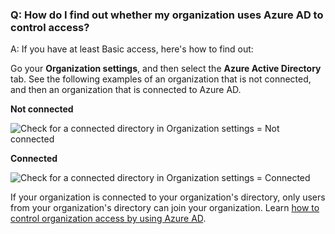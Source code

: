 ### Q: How do I find out whether my organization uses Azure AD to control access?

A: If you have at least Basic access, here's how to find out:

Go your **Organization settings**, and then select the **Azure Active Directory** tab.
See the following examples of an organization that is not connected, and then an organization that is connected to Azure AD.

**Not connected**

![Check for a connected directory in Organization settings = Not connected](/azure/devops/media/connect-your-organization-to-azure-ad.png)

**Connected**

![Check for a connected directory in Organization settings = Connected](/azure/devops/media/organization-connected-azure-ad.png)

If your organization is connected to your organization's directory, only users from your organization's directory can join your organization. Learn [how to control organization access by using Azure AD](/azure/devops/organizations/accounts/add-users-to-azure-ad).
